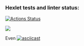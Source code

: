 ### Hexlet tests and linter status:
[![Actions Status](https://github.com/AMOrlovSev/java-project-61/actions/workflows/hexlet-check.yml/badge.svg)](https://github.com/AMOrlovSev/java-project-61/actions)

<a href="https://codeclimate.com/github/AMOrlovSev/java-project-61/maintainability"><img src="https://api.codeclimate.com/v1/badges/0fc5b2faf86ceb00bdbf/maintainability" /></a>

Even
[![asciicast](https://asciinema.org/a/698162.svg)](https://asciinema.org/a/698162)
